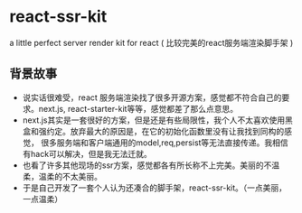 # react-ssr-kit
a little perfect server render kit for react  (   比较完美的react服务端渲染脚手架  )

##  背景故事

+   说实话很难受，react 服务端渲染找了很多开源方案，感觉都不符合自己的要求。next.js, react-starter-kit等等，感觉都差了那么点意思。
+   next.js其实是一套很好的方案，但是还是有些局限性，我个人不太喜欢使用黑盒和强约定。放弃最大的原因是，在它的初始化函数里没有让我找到同构的感觉，
很多服务端和客户端通用的model,req,persist等无法直接传递。我相信有hack可以解决，但是我无法迁就。
+   也看了许多其他现场的ssr方案，感觉都各有所长称不上完美。美丽的不温柔，温柔的不太美丽。
+   于是自己开发了一套个人认为还凑合的脚手架，react-ssr-kit。（一点美丽，一点温柔）
